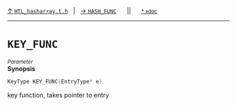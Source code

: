[&#8593; `HTL_hasharray.t.h`](HTL_hasharray.t.h.md)&nbsp;&nbsp;&nbsp;|&nbsp;&nbsp;&nbsp;[&#8594; `HASH_FUNC`](HTL_hasharray.t.h--hash_func.md)&nbsp;&nbsp;&nbsp;&nbsp;&nbsp;&nbsp;||&nbsp;&nbsp;&nbsp;&nbsp;&nbsp;&nbsp;<small>[\* xdoc](../xdoc/HTL_hasharray.t.h.xmd#L8)</small>
***

# `KEY_FUNC`
<small>*Parameter*</small>  
**Synopsis**

```cpp
KeyType KEY_FUNC(EntryType* e)
```


key function, takes pointer to entry


